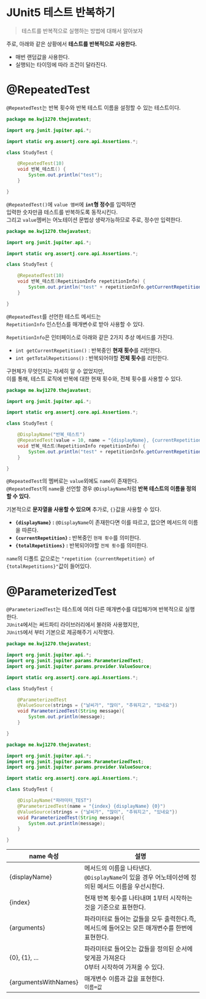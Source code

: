 # JUnit5 테스트 반복하기    
> 테스트를 반복적으로 실행하는 방법에 대해서 알아보자   
   
주로, 아래와 같은 상황에서 **테스트를 반복적으로 사용한다.**            
     
* 매번 랜덤값을 사용한다.                
* 실행되는 타이밍에 따라 조건이 달라진다.                   

# @RepeatedTest
`@RepeatedTest`는 반복 횟수와 반복 테스트 이름을 설정할 수 있는 테스트이다.    


```java
package me.kwj1270.thejavatest;

import org.junit.jupiter.api.*;

import static org.assertj.core.api.Assertions.*;

class StudyTest {

    @RepeatedTest(10)
    void 반복_테스트() {
        System.out.println("test");
    }

}
```   
`@RepeatedTest()`에 `value 멤버`에 **`int`형 정수**를 입력하면       
입력한 숫자만큼 테스트를 반복하도록 동작시킨다.      
그리고 `value`멤버는 어노테이션 문법상 생략가능하므로 주로, 정수만 입력한다.        

```java
package me.kwj1270.thejavatest;

import org.junit.jupiter.api.*;

import static org.assertj.core.api.Assertions.*;

class StudyTest {

    @RepeatedTest(10)
    void 반복_테스트(RepetitionInfo repetitionInfo) {
        System.out.println("test" + repetitionInfo.getCurrentRepetition()+"/"+repetitionInfo.getTotalRepetitions());
    }

}
```   
`@RepeatedTest`를 선언한 테스트 메서드는              
`RepetitionInfo` 인스턴스를 매개변수로 받아 사용할 수 있다.        

`RepetitionInfo`은 인터페이스로 아래와 같은 2가지 추상 메서드를 가진다.    

* `int getCurrentRepetition()` : 반복중인 **현재 횟수**를 리턴한다.       
* `int getTotalRepetitions()` : 반복되어야할 **전체 횟수**를 리턴한다.     
      
구현체가 무엇인지는 자세히 알 수 없었지만,        
이를 통해, 테스트 로직에 반복에 대한 현재 횟수와, 전체 횟수를 사용할 수 있다.    
  
```java
package me.kwj1270.thejavatest;

import org.junit.jupiter.api.*;

import static org.assertj.core.api.Assertions.*;

class StudyTest {

    @DisplayName("반복_테스트")
    @RepeatedTest(value = 10, name = "{displayName}, {currentRepetition}/{totalRepetitions}")
    void 반복_테스트(RepetitionInfo repetitionInfo) {
        System.out.println("test" + repetitionInfo.getCurrentRepetition()+"/"+repetitionInfo.getTotalRepetitions());
    }

}    
```  
`@RepeatedTest`의 멤버로는 `value`외에도 `name`이 존재한다.          
`@RepeatedTest`의 `name`을 선언할 경우 `@DisplayName`처럼 **반복 테스트의 이름을 정의할 수 있다.**      
      
기본적으로 **문자열을 사용할 수 있으며** 추가로, `{}`값을 사용할 수 있다.       
   
* **`{displayName}` :** `@DisplayName`이 존재한다면 이를 따르고, 없으면 메서드의 이름을 따른다.       
* **`{currentRepetition}` :** 반복중인 `현재 횟수`를 의미한다.  
* **`{totalRepetitions}` :** 반복되어야할 `전체 횟수`를 의미한다.   
     
`name`의 디폴트 값으로는 `"repetition {currentRepetition} of {totalRepetitions}"`값이 들어있다.   

    
# @ParameterizedTest      
`@ParameterizedTest`는 테스트에 여러 다른 매개변수를 대입해가며 반복적으로 실행한다.       
`JUnit4`에서는 써드파티 라이브러리에서 불러와 사용했지만,       
`JUnit5`에서 부터 기본으로 제공해주기 시작했다.           
      
```java
package me.kwj1270.thejavatest;

import org.junit.jupiter.api.*;
import org.junit.jupiter.params.ParameterizedTest;
import org.junit.jupiter.params.provider.ValueSource;

import static org.assertj.core.api.Assertions.*;

class StudyTest {

    @ParameterizedTest
    @ValueSource(strings = {"날씨가", "많이", "추워지고", "있네요"})
    void ParameterizedTest(String message){
        System.out.println(message);
    }

}
```

```java
package me.kwj1270.thejavatest;

import org.junit.jupiter.api.*;
import org.junit.jupiter.params.ParameterizedTest;
import org.junit.jupiter.params.provider.ValueSource;

import static org.assertj.core.api.Assertions.*;

class StudyTest {

    @DisplayName("파라미터_TEST")
    @ParameterizedTest(name = "{index} {displayName} {0}")
    @ValueSource(strings = {"날씨가", "많이", "추워지고", "있네요"})
    void ParameterizedTest(String message){
        System.out.println(message);
    }

}

```

|name 속성|설명|      
|----|-----|    
|{displayName}|메서드의 이름을 나타낸다.<br>`@DisplayName`이 있을 경우 어노테이션에 정의된 메서드 이름을 우선시한다.|    
|{index}|현재 반복 횟수를 나타내며 1부터 시작하는 것을 기준으로 표현한다.|     
|{arguments}|파라미터로 들어는 값들을 모두 출력한다.<bt>즉, 메서드에 들어오는 모든 매개변수를 한번에 표현한다.|   
|{0}, {1}, ...|파라미터로 들어오는 값들을 정의된 순서에 맞게끔 가져온다<br>0부터 시작하여 가져올 수 있다.|    
|{argumentsWithNames}|매개변수 이름과 값을 표현한다.<br>`이름=값`|       
